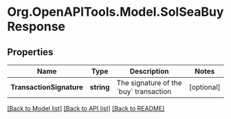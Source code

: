 
# Org.OpenAPITools.Model.SolSeaBuyResponse

## Properties

Name | Type | Description | Notes
------------ | ------------- | ------------- | -------------
**TransactionSignature** | **string** | The signature of the &#x60;buy&#x60; transaction  | [optional] 

[[Back to Model list]](../README.md#documentation-for-models)
[[Back to API list]](../README.md#documentation-for-api-endpoints)
[[Back to README]](../README.md)


